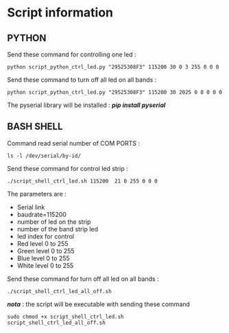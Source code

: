 # Script information

## PYTHON

Send these command for controlling one led :

```
python script_python_ctrl_led.py "29525308F3" 115200 30 0 3 255 0 0 0
```

Send these command to turn off all led on all bands :

```
python script_python_ctrl_led.py "29525308F3" 115200 30 2025 0 0 0 0 0
```

The pyserial library will be installed : ***pip install pyserial***


## BASH SHELL

Command read serial number of COM PORTS  :

```
ls -l /dev/serial/by-id/
```

Send these command for control led strip : 

```
./script_shell_ctrl_led.sh 115200  21 0 255 0 0 0
```
The parameters are :
 - Serial link
 - baudrate=115200
 - number of led on the strip
 - number of the band strip led
 - led index for control
 - Red level 0 to 255
 - Green level 0 to 255
 - Blue level 0 to 255
 - White level 0 to 255

Send these command for turn off all led on all bands :

```
./script_shell_ctrl_led_all_off.sh
```

***nota*** : the script will be executable with sending these command

```
sudo chmod +x script_shell_ctrl_led.sh script_shell_ctrl_led_all_off.sh
```
